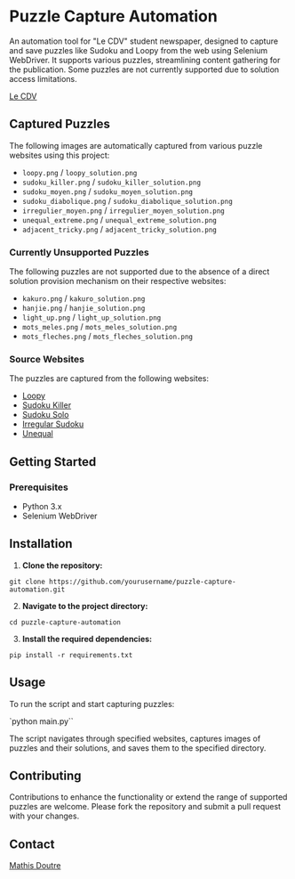 # Puzzle Capture Automation

An automation tool for "Le CDV" student newspaper, designed to capture and save puzzles like Sudoku and Loopy from the web using Selenium WebDriver. It supports various puzzles, streamlining content gathering for the publication. Some puzzles are not currently supported due to solution access limitations.


[Le CDV](https://cdv.resel.fr/)

## Captured Puzzles

The following images are automatically captured from various puzzle websites using this project:

- `loopy.png` / `loopy_solution.png`
- `sudoku_killer.png` / `sudoku_killer_solution.png`
- `sudoku_moyen.png` / `sudoku_moyen_solution.png`
- `sudoku_diabolique.png` / `sudoku_diabolique_solution.png`
- `irregulier_moyen.png` / `irregulier_moyen_solution.png`
- `unequal_extreme.png` / `unequal_extreme_solution.png`
- `adjacent_tricky.png` / `adjacent_tricky_solution.png`

### Currently Unsupported Puzzles

The following puzzles are not supported due to the absence of a direct solution provision mechanism on their respective websites:

- `kakuro.png` / `kakuro_solution.png`
- `hanjie.png` / `hanjie_solution.png`
- `light_up.png` / `light_up_solution.png`
- `mots_meles.png` / `mots_meles_solution.png`
- `mots_fleches.png` / `mots_fleches_solution.png`

### Source Websites

The puzzles are captured from the following websites:

- [Loopy](https://www.chiark.greenend.org.uk/~sgtatham/puzzles/js/loopy.html)
- [Sudoku Killer](https://www.e-sudoku.fr/sudoku-killer.php)
- [Sudoku Solo](https://www.e-sudoku.fr/jouer-sudoku-solo.php)
- [Irregular Sudoku](https://www.e-sudoku.fr/sudoku-irregulier.php)
- [Unequal](https://www.chiark.greenend.org.uk/~sgtatham/puzzles/js/unequal.html)

## Getting Started

### Prerequisites

- Python 3.x
- Selenium WebDriver

## Installation

1. **Clone the repository:**

`git clone https://github.com/yourusername/puzzle-capture-automation.git`

2. **Navigate to the project directory:**

`cd puzzle-capture-automation`

3. **Install the required dependencies:**

`pip install -r requirements.txt`

## Usage

To run the script and start capturing puzzles:

`python main.py``

The script navigates through specified websites, captures images of puzzles and their solutions, and saves them to the specified directory.

## Contributing

Contributions to enhance the functionality or extend the range of supported puzzles are welcome. Please fork the repository and submit a pull request with your changes.

## Contact

[Mathis Doutre](mailto:mathis.doutre@imt-atlantique.net)
